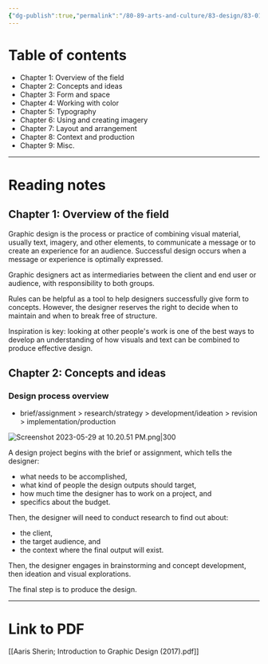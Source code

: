 ```yaml
---
{"dg-publish":true,"permalink":"/80-89-arts-and-culture/83-design/83-01-graphic-design/aaris-sherin-introduction-to-graphic-design-2017/"}
---
```



# Table of contents 

- Chapter 1: Overview of the field
- Chapter 2: Concepts and ideas
- Chapter 3: Form and space
- Chapter 4: Working with color
- Chapter 5: Typography
- Chapter 6: Using and creating imagery
- Chapter 7: Layout and arrangement
- Chapter 8: Context and production 
- Chapter 9: Misc.

--- 
# Reading notes

## Chapter 1: Overview of the field

Graphic design is the process or practice of combining visual material, usually text, imagery, and other elements, to communicate a message or to create an experience for an audience. Successful design occurs when a message or experience is optimally expressed. 

Graphic designers act as intermediaries between the client and end user or audience, with responsibility to both groups. 

Rules can be helpful as a tool to help designers successfully give form to concepts. However, the designer reserves the right to decide when to maintain and when to break free of structure. 

Inspiration is key: looking at other people's work is one of the best ways to develop an understanding of how visuals and text can be combined to produce effective design. 

## Chapter 2: Concepts and ideas

### Design process overview

- brief/assignment > research/strategy > development/ideation > revision > implementation/production

![Screenshot 2023-05-29 at 10.20.51 PM.png|300](/img/user/00-09%20Meta/01%20Assets/Screenshot%202023-05-29%20at%2010.20.51%20PM.png)

A design project begins with the brief or assignment, which tells the designer:
- what needs to be accomplished,
- what kind of people the design outputs should target, 
- how much time the designer has to work on a project, and 
- specifics about the budget. 

Then, the designer will need to conduct research to find out about:
- the client,
- the target audience, and 
- the context where the final output will exist. 

Then, the designer engages in brainstorming and concept development, then ideation and visual explorations. 

The final step is to produce the design. 

---

# Link to PDF

[[Aaris Sherin; Introduction to Graphic Design (2017).pdf]]


